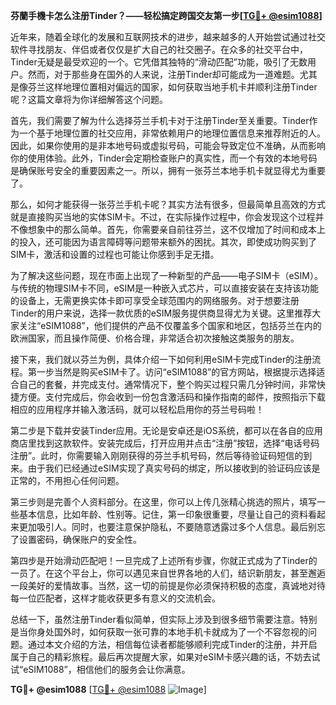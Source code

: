 **芬蘭手機卡怎么注册Tinder？——轻松搞定跨国交友第一步[[TG💪+ @esim1088](https://t.me/s/esim1088)]**

近年来，随着全球化的发展和互联网技术的进步，越来越多的人开始尝试通过社交软件寻找朋友、伴侣或者仅仅是扩大自己的社交圈子。在众多的社交平台中，Tinder无疑是最受欢迎的一个。它凭借其独特的“滑动匹配”功能，吸引了无数用户。然而，对于那些身在国外的人来说，注册Tinder却可能成为一道难题。尤其是像芬兰这样地理位置相对偏远的国家，如何获取当地手机卡并顺利注册Tinder呢？这篇文章将为你详细解答这个问题。

首先，我们需要了解为什么选择芬兰手机卡对于注册Tinder至关重要。Tinder作为一个基于地理位置的社交应用，非常依赖用户的地理位置信息来推荐附近的人。因此，如果你使用的是非本地号码或虚拟号码，可能会导致定位不准确，从而影响你的使用体验。此外，Tinder会定期检查账户的真实性，而一个有效的本地号码是确保账号安全的重要因素之一。所以，拥有一张芬兰本地手机卡就显得尤为重要了。

那么，如何才能获得一张芬兰手机卡呢？其实方法有很多，但最简单且高效的方式就是直接购买当地的实体SIM卡。不过，在实际操作过程中，你会发现这个过程并不像想象中的那么简单。首先，你需要亲自前往芬兰，这不仅增加了时间和成本上的投入，还可能因为语言障碍等问题带来额外的困扰。其次，即使成功购买到了SIM卡，激活和设置的过程也可能让你感到手足无措。

为了解决这些问题，现在市面上出现了一种新型的产品——电子SIM卡（eSIM）。与传统的物理SIM卡不同，eSIM是一种嵌入式芯片，可以直接安装在支持该功能的设备上，无需更换实体卡即可享受全球范围内的网络服务。对于想要注册Tinder的用户来说，选择一款优质的eSIM服务提供商显得尤为关键。这里推荐大家关注“eSIM1088”，他们提供的产品不仅覆盖多个国家和地区，包括芬兰在内的欧洲国家，而且操作简便、价格合理，非常适合初次接触这类服务的朋友。

接下来，我们就以芬兰为例，具体介绍一下如何利用eSIM卡完成Tinder的注册流程。第一步当然是购买eSIM卡了。访问“eSIM1088”的官方网站，根据提示选择适合自己的套餐，并完成支付。通常情况下，整个购买过程只需几分钟时间，非常快捷方便。支付完成后，你会收到一份包含激活码和操作指南的邮件，按照指示下载相应的应用程序并输入激活码，就可以轻松启用你的芬兰号码啦！

第二步是下载并安装Tinder应用。无论是安卓还是iOS系统，都可以在各自的应用商店里找到这款软件。安装完成后，打开应用并点击“注册”按钮，选择“电话号码注册”。此时，你需要输入刚刚获得的芬兰手机号码，然后等待验证码短信的到来。由于我们已经通过eSIM实现了真实号码的绑定，所以接收到的验证码应该是正常的，不用担心任何问题。

第三步则是完善个人资料部分。在这里，你可以上传几张精心挑选的照片，填写一些基本信息，比如年龄、性别等。记住，第一印象很重要，尽量让自己的资料看起来更加吸引人。同时，也要注意保护隐私，不要随意透露过多个人信息。最后别忘了设置密码，确保账户的安全性。

第四步是开始滑动匹配吧！一旦完成了上述所有步骤，你就正式成为了Tinder的一员了。在这个平台上，你可以遇见来自世界各地的人们，结识新朋友，甚至邂逅一段美好的爱情故事。当然，这一切的前提是你必须保持积极的态度，真诚地对待每一位匹配者，这样才能收获更多有意义的交流机会。

总结一下，虽然注册Tinder看似简单，但实际上涉及到很多细节需要注意。特别是当你身处国外时，如何获取一张可靠的本地手机卡就成为了一个不容忽视的问题。通过本文介绍的方法，相信每位读者都能够顺利完成Tinder的注册，并开启属于自己的精彩旅程。最后再次提醒大家，如果对eSIM卡感兴趣的话，不妨去试试“eSIM1088”，相信他们的服务会让你满意。

**TG💪+ @esim1088** [[TG💪+ @esim1088](https://t.me/s/esim1088) ![Image](https://i.postimg.cc/4NQfJmqS/Snipaste-2025-05-13-00-14-12.png)]